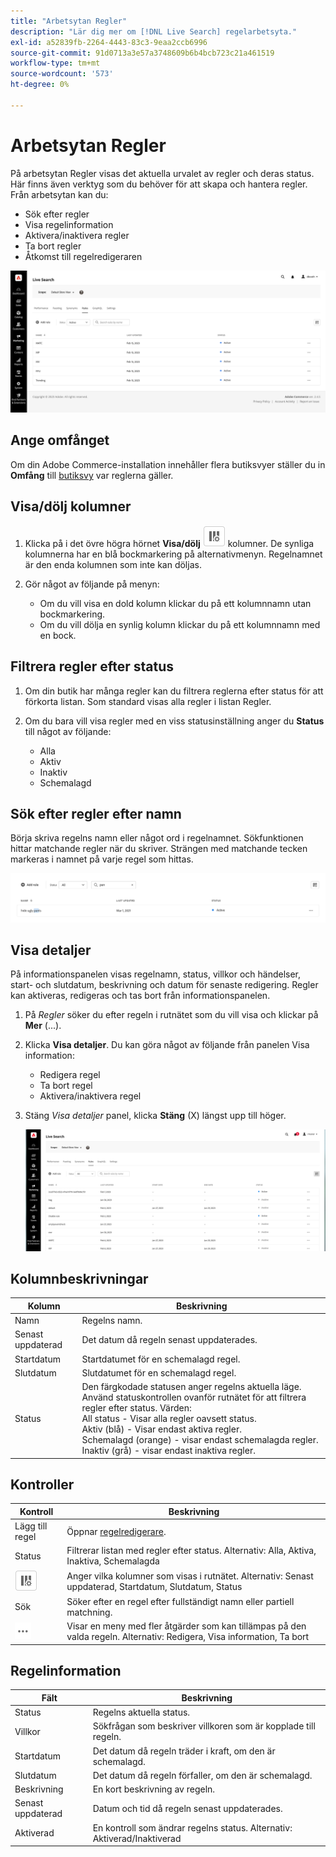 ```yaml
---
title: "Arbetsytan Regler"
description: "Lär dig mer om [!DNL Live Search] regelarbetsyta."
exl-id: a52839fb-2264-4443-83c3-9eaa2ccb6996
source-git-commit: 91d0713a3e57a3748609b6b4bcb723c21a461519
workflow-type: tm+mt
source-wordcount: '573'
ht-degree: 0%

---
```


# Arbetsytan Regler

På arbetsytan Regler visas det aktuella urvalet av regler och deras status. Här finns även verktyg som du behöver för att skapa och hantera regler. Från arbetsytan kan du:

* Sök efter regler
* Visa regelinformation
* Aktivera/inaktivera regler
* Ta bort regler
* Åtkomst till regelredigeraren

![Arbetsytan Regler](assets/rules-workspace.png)

## Ange omfånget

Om din Adobe Commerce-installation innehåller flera butiksvyer ställer du in **Omfång** till [butiksvy](https://experienceleague.adobe.com/docs/commerce-admin/start/setup/websites-stores-views.html#scope-settings) var reglerna gäller.

## Visa/dölj kolumner

1. Klicka på i det övre högra hörnet **Visa/dölj** ![Kolumnväljare](assets/btn-show-hide-columns.png) kolumner.
De synliga kolumnerna har en blå bockmarkering på alternativmenyn. Regelnamnet är den enda kolumnen som inte kan döljas.

1. Gör något av följande på menyn:

   * Om du vill visa en dold kolumn klickar du på ett kolumnnamn utan bockmarkering.
   * Om du vill dölja en synlig kolumn klickar du på ett kolumnnamn med en bock.

## Filtrera regler efter status

1. Om din butik har många regler kan du filtrera reglerna efter status för att förkorta listan. Som standard visas alla regler i listan Regler.

1. Om du bara vill visa regler med en viss statusinställning anger du **Status** till något av följande:

   * Alla
   * Aktiv
   * Inaktiv
   * Schemalagd

## Sök efter regler efter namn

Börja skriva regelns namn eller något ord i regelnamnet.
Sökfunktionen hittar matchande regler när du skriver. Strängen med matchande tecken markeras i namnet på varje regel som hittas.

![Regler - sök efter namn](assets/rules-workspace-search-name.png)

## Visa detaljer

På informationspanelen visas regelnamn, status, villkor och händelser, start- och slutdatum, beskrivning och datum för senaste redigering. Regler kan aktiveras, redigeras och tas bort från informationspanelen.

1. På *Regler* söker du efter regeln i rutnätet som du vill visa och klickar på **Mer** (...).
1. Klicka **Visa detaljer**.
Du kan göra något av följande från panelen Visa information:

   * Redigera regel
   * Ta bort regel
   * Aktivera/inaktivera regel

1. Stäng *Visa detaljer* panel, klicka **Stäng** (X) längst upp till höger.

   ![Regel - detaljer](assets/rules-workspace-details.png)

## Kolumnbeskrivningar

| Kolumn | Beskrivning |
|--- |--- |
| Namn | Regelns namn. |
| Senast uppdaterad | Det datum då regeln senast uppdaterades. |
| Startdatum | Startdatumet för en schemalagd regel. |
| Slutdatum | Slutdatumet för en schemalagd regel. |
| Status | Den färgkodade statusen anger regelns aktuella läge. Använd statuskontrollen ovanför rutnätet för att filtrera regler efter status. Värden:<br />All status - Visar alla regler oavsett status.<br />Aktiv (blå) - Visar endast aktiva regler.<br />Schemalagd (orange) - visar endast schemalagda regler.<br />Inaktiv (grå) - visar endast inaktiva regler. |

## Kontroller

| Kontroll | Beskrivning |
|--- |--- |
| Lägg till regel | Öppnar [regelredigerare](rules-add.md). |
| Status | Filtrerar listan med regler efter status. Alternativ: Alla, Aktiva, Inaktiva, Schemalagda |
| ![Kolumnväljare](assets/btn-show-hide-columns.png) | Anger vilka kolumner som visas i rutnätet. Alternativ: Senast uppdaterad, Startdatum, Slutdatum, Status |
| Sök | Söker efter en regel efter fullständigt namn eller partiell matchning. |
| ![Fler väljare](assets/btn-more.png) | Visar en meny med fler åtgärder som kan tillämpas på den valda regeln. Alternativ: Redigera, Visa information, Ta bort |

## Regelinformation

| Fält | Beskrivning |
|--- |--- |
| Status | Regelns aktuella status. |
| Villkor | Sökfrågan som beskriver villkoren som är kopplade till regeln. |
| Startdatum | Det datum då regeln träder i kraft, om den är schemalagd. |
| Slutdatum | Det datum då regeln förfaller, om den är schemalagd. |
| Beskrivning | En kort beskrivning av regeln. |
| Senast uppdaterad | Datum och tid då regeln senast uppdaterades. |
| Aktiverad | En kontroll som ändrar regelns status. Alternativ: Aktiverad/Inaktiverad |
